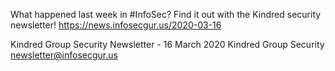 What happened last week in #InfoSec? Find it out with the Kindred security newsletter!
https://news.infosecgur.us/2020-03-16

Kindred Group Security Newsletter - 16 March 2020
Kindred Group Security
newsletter@infosecgur.us
